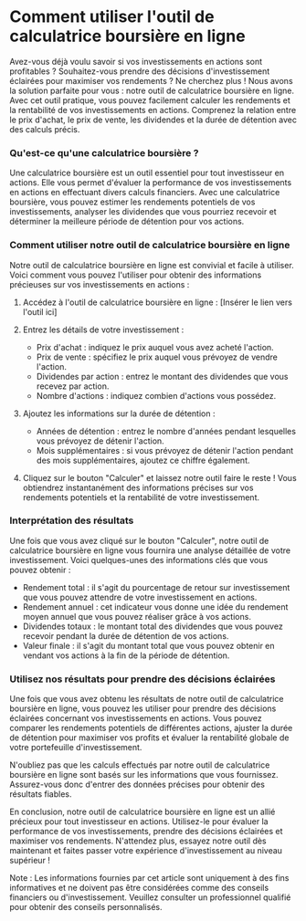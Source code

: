 Comment utiliser l'outil de calculatrice boursière en ligne
===========================================================

Avez-vous déjà voulu savoir si vos investissements en actions sont profitables ? Souhaitez-vous prendre des décisions d'investissement éclairées pour maximiser vos rendements ? Ne cherchez plus ! Nous avons la solution parfaite pour vous : notre outil de calculatrice boursière en ligne. Avec cet outil pratique, vous pouvez facilement calculer les rendements et la rentabilité de vos investissements en actions. Comprenez la relation entre le prix d'achat, le prix de vente, les dividendes et la durée de détention avec des calculs précis.

### Qu'est-ce qu'une calculatrice boursière ?

Une calculatrice boursière est un outil essentiel pour tout investisseur en actions. Elle vous permet d'évaluer la performance de vos investissements en actions en effectuant divers calculs financiers. Avec une calculatrice boursière, vous pouvez estimer les rendements potentiels de vos investissements, analyser les dividendes que vous pourriez recevoir et déterminer la meilleure période de détention pour vos actions.

### Comment utiliser notre outil de calculatrice boursière en ligne

Notre outil de calculatrice boursière en ligne est convivial et facile à utiliser. Voici comment vous pouvez l'utiliser pour obtenir des informations précieuses sur vos investissements en actions :

1. Accédez à l'outil de calculatrice boursière en ligne : \[Insérer le lien vers l'outil ici\]
2. Entrez les détails de votre investissement :
    
    
    - Prix d'achat : indiquez le prix auquel vous avez acheté l'action.
    - Prix de vente : spécifiez le prix auquel vous prévoyez de vendre l'action.
    - Dividendes par action : entrez le montant des dividendes que vous recevez par action.
    - Nombre d'actions : indiquez combien d'actions vous possédez.
3. Ajoutez les informations sur la durée de détention :
    
    
    - Années de détention : entrez le nombre d'années pendant lesquelles vous prévoyez de détenir l'action.
    - Mois supplémentaires : si vous prévoyez de détenir l'action pendant des mois supplémentaires, ajoutez ce chiffre également.
4. Cliquez sur le bouton "Calculer" et laissez notre outil faire le reste ! Vous obtiendrez instantanément des informations précises sur vos rendements potentiels et la rentabilité de votre investissement.

### Interprétation des résultats

Une fois que vous avez cliqué sur le bouton "Calculer", notre outil de calculatrice boursière en ligne vous fournira une analyse détaillée de votre investissement. Voici quelques-unes des informations clés que vous pouvez obtenir :

- Rendement total : il s'agit du pourcentage de retour sur investissement que vous pouvez attendre de votre investissement en actions.
- Rendement annuel : cet indicateur vous donne une idée du rendement moyen annuel que vous pouvez réaliser grâce à vos actions.
- Dividendes totaux : le montant total des dividendes que vous pouvez recevoir pendant la durée de détention de vos actions.
- Valeur finale : il s'agit du montant total que vous pouvez obtenir en vendant vos actions à la fin de la période de détention.

### Utilisez nos résultats pour prendre des décisions éclairées

Une fois que vous avez obtenu les résultats de notre outil de calculatrice boursière en ligne, vous pouvez les utiliser pour prendre des décisions éclairées concernant vos investissements en actions. Vous pouvez comparer les rendements potentiels de différentes actions, ajuster la durée de détention pour maximiser vos profits et évaluer la rentabilité globale de votre portefeuille d'investissement.

N'oubliez pas que les calculs effectués par notre outil de calculatrice boursière en ligne sont basés sur les informations que vous fournissez. Assurez-vous donc d'entrer des données précises pour obtenir des résultats fiables.

En conclusion, notre outil de calculatrice boursière en ligne est un allié précieux pour tout investisseur en actions. Utilisez-le pour évaluer la performance de vos investissements, prendre des décisions éclairées et maximiser vos rendements. N'attendez plus, essayez notre outil dès maintenant et faites passer votre expérience d'investissement au niveau supérieur !

Note : Les informations fournies par cet article sont uniquement à des fins informatives et ne doivent pas être considérées comme des conseils financiers ou d'investissement. Veuillez consulter un professionnel qualifié pour obtenir des conseils personnalisés.